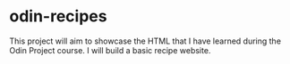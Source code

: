 # odin-recipes
This project will aim to showcase the HTML that I have learned during the Odin Project course. I will build a basic recipe website. 